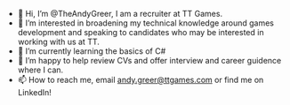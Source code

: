 - 👋 Hi, I’m @TheAndyGreer, I am a recruiter at TT Games. 
- 👀 I’m interested in broadening my technical knowledge around games development and speaking to candidates who may be interested in working with us at TT.
- 🌱 I’m currently learning the basics of C#
- 💞️ I’m happy to help review CVs and offer interview and career guidence where I can. 
- 📫 How to reach me, email andy.greer@ttgames.com or find me on LinkedIn!

<!---
TheAndyGreer/TheAndyGreer is a ✨ special ✨ repository because its `README.md` (this file) appears on your GitHub profile.
You can click the Preview link to take a look at your changes.
--->

